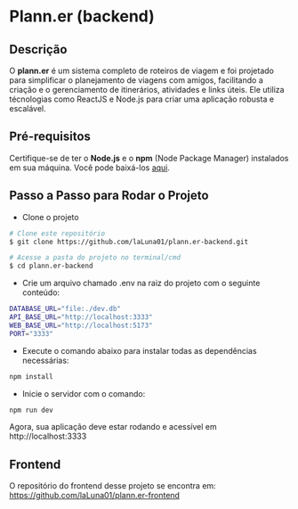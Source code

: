 # Plann.er (backend) 

## Descrição
O **plann.er** é um sistema completo de roteiros de viagem e foi projetado para simplificar o planejamento de viagens com amigos, facilitando a criação e o gerenciamento de itinerários, atividades e links úteis. Ele utiliza técnologias como ReactJS e Node.js para criar uma aplicação robusta e escalável.

## Pré-requisitos
Certifique-se de ter o **Node.js** e o **npm** (Node Package Manager) instalados em sua máquina. Você pode baixá-los [aqui](https://nodejs.org/).

## Passo a Passo para Rodar o Projeto
- Clone o projeto

```bash
# Clone este repositório
$ git clone https://github.com/laLuna01/plann.er-backend.git

# Acesse a pasta do projeto no terminal/cmd
$ cd plann.er-backend
```

- Crie um arquivo chamado .env na raiz do projeto com o seguinte conteúdo:

```bash
DATABASE_URL="file:./dev.db"
API_BASE_URL="http://localhost:3333"
WEB_BASE_URL="http://localhost:5173"
PORT="3333"
```

- Execute o comando abaixo para instalar todas as dependências necessárias:

```bash
npm install
```

- Inicie o servidor com o comando:

```bash
npm run dev
```

Agora, sua aplicação deve estar rodando e acessível em http://localhost:3333


## Frontend

O repositório do frontend desse projeto se encontra em: https://github.com/laLuna01/plann.er-frontend
